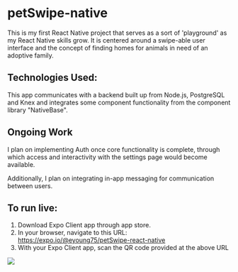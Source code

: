# petSwipe-native
This is my first React Native project that serves as a sort of 'playground' as my React Native skills grow. It is centered around a swipe-able user interface and the concept of finding homes for animals in need of an adoptive family. 

## Technologies Used:
This app communicates with a backend built up from Node.js, PostgreSQL and Knex and integrates some component functionality from the component library "NativeBase".

## Ongoing Work
I plan on implementing Auth once core functionality is complete, through which access and interactivity with the settings page would become available.

Additionally, I plan on integrating in-app messaging for communication between users.

## To run live:

1) Download Expo Client app through app store.
2) In your browser, navigate to this URL: https://expo.io/@eyoung75/petSwipe-react-native 
3) With your Expo Client app, scan the QR code provided at the above URL

![](petswipe.gif)